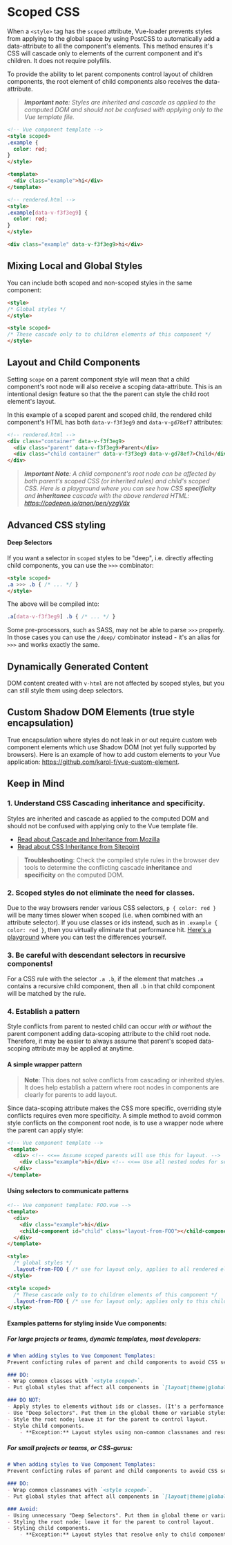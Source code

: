 # Scoped CSS

When a `<style>` tag has the `scoped` attribute, Vue-loader prevents styles from applying to the global space by using PostCSS to automatically add a data-attribute to all the component's elements. This method ensures it's CSS will cascade only to elements of the current component and it's children. It does not require polyfills.

To provide the ability to let parent components control layout of children components, the root element of child components also receives the data-attribute.

> _**Important note**: Styles are inherited and cascade as applied to the computed DOM and should not be confused with applying only to the Vue template file._

``` html
<!-- Vue component template -->
<style scoped>
.example {
  color: red;
}
</style>

<template>
  <div class="example">hi</div>
</template>
```

``` html
<!-- rendered.html -->
<style>
.example[data-v-f3f3eg9] {
  color: red;
}
</style>

<div class="example" data-v-f3f3eg9>hi</div>
```

## Mixing Local and Global Styles

You can include both scoped and non-scoped styles in the same component:

``` html
<style>
/* Global styles */
</style>

<style scoped>
/* These cascade only to to children elements of this component */
</style>
```

## Layout and Child Components

Setting `scope` on a parent component style will mean that a child component's root node will also receive a scoping data-attribute. This is an intentional design feature so that the the parent can style the child root element's layout.

In this example of a scoped parent and scoped child, the rendered child component's HTML has both `data-v-f3f3eg9` and `data-v-gd78ef7` attributes:

```html
<!-- rendered.html -->
<div class="container" data-v-f3f3eg9>
  <div class="parent" data-v-f3f3eg9>Parent</div>
  <div class="child container" data-v-f3f3eg9 data-v-gd78ef7>Child</div>
</div>
```

> _**Important Note**: A child component's root node can be affected by both parent's scoped CSS (or inherited rules) and child's scoped CSS. Here is a playground where you can see how CSS **specificity** and **inheritance** cascade with the above rendered HTML: https://codepen.io/anon/pen/yzgVdx_

## Advanced CSS styling

#### Deep Selectors

If you want a selector in `scoped` styles to be "deep", i.e. directly affecting child components, you can use the `>>>` combinator:

``` html
<style scoped>
.a >>> .b { /* ... */ }
</style>
```

The above will be compiled into:

``` css
.a[data-v-f3f3eg9] .b { /* ... */ }
```

Some pre-processors, such as SASS, may not be able to parse `>>>` properly. In those cases you can use the `/deep/` combinator instead - it's an alias for `>>>` and works exactly the same.

## Dynamically Generated Content

DOM content created with `v-html` are not affected by scoped styles, but you can still style them using deep selectors.

## Custom Shadow DOM Elements (true style encapsulation)

True encapsulation where styles do not leak in or out require custom web component elements which use Shadow DOM (not yet fully supported by browsers). Here is an example of how to add custom elements to your Vue application: https://github.com/karol-f/vue-custom-element.
## Keep in Mind

### 1. Understand CSS Cascading inheritance and specificity.

Styles are inherited and cascade as applied to the computed DOM and should not be confused with applying only to the Vue template file.
- [Read about Cascade and Inheritance from Mozilla](https://developer.mozilla.org/en-US/docs/Learn/CSS/Introduction_to_CSS/Cascade_and_inheritance)
- [Read about CSS Inheritance from Sitepoint](https://www.sitepoint.com/css-inheritance-introduction)

> **Troubleshooting**: Check the compiled style rules in the browser dev tools to determine the conflicting cascade **inheritance** and **specificity** on the computed DOM.

### 2. Scoped styles do not eliminate the need for classes.
  Due to the way browsers render various CSS selectors, `p { color: red }` will be many times slower when scoped (i.e. when combined with an attribute selector). If you use classes or ids instead, such as in `.example { color: red }`, then you virtually eliminate that performance hit. [Here's a playground](http://stevesouders.com/efws/css-selectors/csscreate.php) where you can test the differences yourself.

### 3. Be careful with descendant selectors in recursive components!
For a CSS rule with the selector `.a .b`, if the element that matches `.a` contains a recursive child component, then all `.b` in that child component will be matched by the rule.

### 4. Establish a pattern

Style conflicts from parent to nested child can occur _with or without_ the parent component adding data-scoping attribute to the child root node. Therefore, it may be easier to always assume that parent's scoped data-scoping attribute may be applied at anytime.

#### A simple wrapper pattern
> **Note**: This does not solve conflicts from cascading or inherited styles. It does help establish a pattern where root nodes in components are clearly for parents to add layout.

Since data-scoping attribute makes the CSS more specific, overriding style conflicts requires even more specificity. A simple method to avoid common style conflicts on the component root node, is to use a wrapper node where the parent can apply style:

``` html
<!-- Vue component template -->
<template>
  <div> <!-- <<== Assume scoped parents will use this for layout. -->
    <div class="example">hi</div> <!-- <<== Use all nested nodes for selectors. -->
  </div>
</template>
```

#### Using selectors to communicate patterns
``` html
<!-- Vue component template: FOO.vue -->
<template>
  <div>
    <div class="example">hi</div>
    <child-component id="child" class="layout-from-FOO"></child-component> <!-- <<== Only apply layout here. -->
  </div>
</template>

<style>
  /* global styles */
  .layout-from-FOO { /* use for layout only, applies to all rendered elements with this class */ }
</style>

<style scoped>
  /* These cascade only to to children elements of this component */
  .layout-from-FOO { /* use for layout only; applies only to this child component. */ }
</style>
```

#### Examples patterns for styling inside Vue components:

##### For large projects or teams, dynamic templates, most developers:

```markdown
# When adding styles to Vue Component Templates:
Prevent conficting rules of parent and child components to avoid CSS selector specificity or inheritance conflicts:

### DO:
- Wrap common classes with `<style scoped>`.
- Put global styles that affect all components in `[layout|theme|global|variables].css`

### DO NOT:
- Apply styles to elements without ids or classes. (It's a performance hit.)
- Use "Deep Selectors". Put them in the global theme or variable stylesheets.
- Style the root node; leave it for the parent to control layout.
- Style child components.
    - **Exception:** Layout styles using non-common classnames and resolve only to child component's root node.
```

##### For small projects or teams, or CSS-gurus:

```markdown
# When adding styles to Vue Component Templates:
Prevent conficting rules of parent and child components to avoid CSS selector specificity or inheritance conflicts:

### DO:
- Wrap common classnames with `<style scoped>`.
- Put global styles that affect all components in `[layout|theme|global|variables].css`

### Avoid:
- Using unnecessary "Deep Selectors". Put them in global theme or variable stylesheets.
- Styling the root node; leave it for the parent to control layout.
- Styling child components.
    - **Exception:** Layout styles that resolve only to child component's root node.
```
